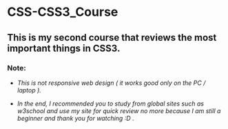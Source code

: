 # CSS-CSS3_Course

## This is my second course that reviews the most important things in CSS3.    

### Note:

* *This is not responsive web design ( it works good only on the  PC / laptop ).*

* *In the end, I recommended you to study from global sites such as w3school and use my site for quick review no more because I am still a beginner and thank you for watching :D* .
